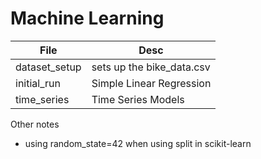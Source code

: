 # Machine Learning

|File|Desc|
|----|----|
|dataset_setup|sets up the bike_data.csv|
|initial_run|Simple Linear Regression|
|time_series|Time Series Models|


Other notes
* using random_state=42 when using split in scikit-learn